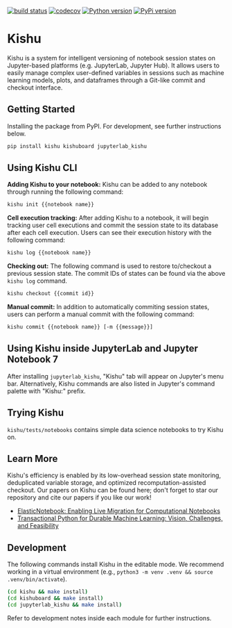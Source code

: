 [![build status](https://github.com/illinoisdata/kishu/actions/workflows/kishu.yml/badge.svg)](htps://github.com/illinoisdata/kishu)
[![codecov](https://codecov.io/gh/illinoisdata/kishu/graph/badge.svg?token=14WRVYQBZO)](https://codecov.io/gh/illinoisdata/kishu)
[![Python version](https://img.shields.io/pypi/pyversions/kishu)](https://pypi.org/project/kishu/)
[![PyPi version](https://img.shields.io/pypi/v/kishu)](https://pypi.org/project/kishu/)
<!---
[![commits last month](https://img.shields.io/github/commit-activity/m/illinoisdata/ElasticNotebook)](htps://github.com/illinoisdata/kishu)
[![GitHub stars](https://img.shields.io/github/stars/illinoisdata/ElasticNotebook)](htps://github.com/illinoisdata/kishu)
--->

# Kishu 

Kishu is a system for intelligent versioning of notebook session states on Jupyter-based platforms (e.g. JupyterLab, Jupyter Hub). It allows users to easily manage complex user-defined variables in sessions such as machine learning models, plots, and dataframes through a Git-like commit and checkout interface.

## Getting Started

Installing the package from PyPI. For development, see further instructions below.

```bash
pip install kishu kishuboard jupyterlab_kishu
```

## Using Kishu CLI

**Adding Kishu to your notebook:** Kishu can be added to any notebook through running the following command:

```bash
kishu init {{notebook name}}
```

**Cell execution tracking:** After adding Kishu to a notebook, it will begin tracking user cell executions and commit the session state to its database after each cell execution. Users can see their execution history with the following command:

```bash
kishu log {{notebook name}}
```

**Checking out:** The following command is used to restore to/checkout a previous session state. The commit IDs of states can be found via the above `kishu log` command.

```bash
kishu checkout {{commit id}}
```

**Manual commit:** In addition to automatically commiting session states, users can perform a manual commit with the following command:

```bash
kishu commit {{notebook name}} [-m {{message}}]
```

## Using Kishu inside JupyterLab and Jupyter Notebook 7

After installing `jupyterlab_kishu`, "Kishu" tab will appear on Jupyter's menu bar. Alternatively, Kishu commands are also listed in Jupyter's command palette with "Kishu:" prefix.

## Trying Kishu

`kishu/tests/notebooks` contains simple data science notebooks to try Kishu on.

## Learn More

Kishu's efficiency is enabled by its low-overhead session state monitoring, deduplicated variable storage, and optimized recomputation-assisted checkout. Our papers on Kishu can be found here; don't forget to star our repository and cite our papers if you like our work!

- [ElasticNotebook: Enabling Live Migration for Computational Notebooks](https://arxiv.org/abs/2309.11083)
- [Transactional Python for Durable Machine Learning: Vision, Challenges, and Feasibility](https://dl.acm.org/doi/abs/10.1145/3595360.3595855)

## Development

The following commands install Kishu in the editable mode. We recommend working in a virtual environment (e.g., `python3 -m venv .venv && source .venv/bin/activate`).

```bash
(cd kishu && make install)
(cd kishuboard && make install)
(cd jupyterlab_kishu && make install)
```

Refer to development notes inside each module for further instructions.
